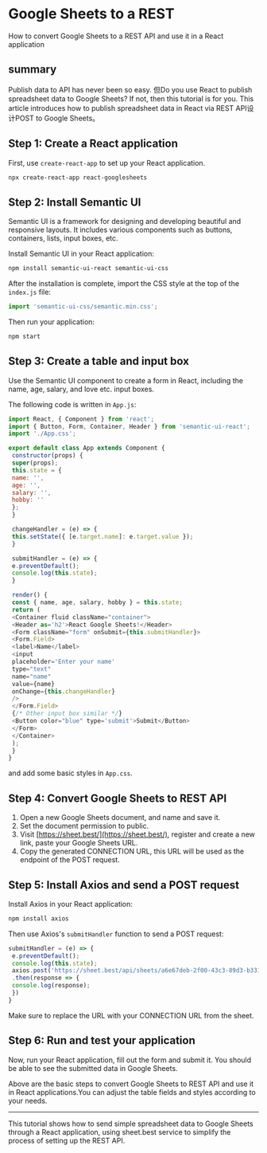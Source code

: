 # Google Sheets to a REST

How to convert Google Sheets to a REST API and use it in a React application

## summary

Publish data to API has never been so easy. 但Do you use React to publish spreadsheet data to Google Sheets? If not, then this tutorial is for you. This article introduces how to publish spreadsheet data in React via REST API设计POST to Google Sheets。

## Step 1: Create a React application

First, use `create-react-app` to set up your React application.

```bash
npx create-react-app react-googlesheets
```

## Step 2: Install Semantic UI

Semantic UI is a framework for designing and developing beautiful and responsive layouts. It includes various components such as buttons, containers, lists, input boxes, etc.

Install Semantic UI in your React application:

```bash
npm install semantic-ui-react semantic-ui-css
```

After the installation is complete, import the CSS style at the top of the `index.js` file:

```javascript
import 'semantic-ui-css/semantic.min.css';
```

Then run your application:

```bash
npm start
```

## Step 3: Create a table and input box

Use the Semantic UI component to create a form in React, including the name, age, salary, and love etc. input boxes.

The following code is written in `App.js`:

```javascript
import React, { Component } from 'react';
import { Button, Form, Container, Header } from 'semantic-ui-react';
import './App.css';

export default class App extends Component {
 constructor(props) {
 super(props);
 this.state = {
 name: '',
 age: '',
 salary: '',
 hobby: ''
 };
 }

 changeHandler = (e) => {
 this.setState({ [e.target.name]: e.target.value });
 }

 submitHandler = (e) => {
 e.preventDefault();
 console.log(this.state);
 }

 render() {
 const { name, age, salary, hobby } = this.state;
 return (
 <Container fluid className="container">
 <Header as='h2'>React Google Sheets!</Header>
 <Form className="form" onSubmit={this.submitHandler}>
 <Form.Field>
 <label>Name</label>
 <input
 placeholder='Enter your name'
 type="text"
 name="name"
 value={name}
 onChange={this.changeHandler}
 />
 </Form.Field>
 {/* Other input box similar */}
 <Button color="blue" type='submit'>Submit</Button>
 </Form>
 </Container>
 );
 }
}
```

and add some basic styles in `App.css`.

## Step 4: Convert Google Sheets to REST API

1. Open a new Google Sheets document, and name and save it.
2. Set the document permission to public.
3. Visit [https://sheet.best/](https://sheet.best/), register and create a new link, paste your Google Sheets URL.
4. Copy the generated CONNECTION URL, this URL will be used as the endpoint of the POST request.

## Step 5: Install Axios and send a POST request

Install Axios in your React application:

```bash
npm install axios
```

Then use Axios's `submitHandler` function to send a POST request:

```javascript
submitHandler = (e) => {
 e.preventDefault();
 console.log(this.state);
 axios.post('https://sheet.best/api/sheets/a6e67deb-2f00-43c3-89d3-b331341d53ed', this.state)
 .then(response => {
 console.log(response);
 })
}
```

Make sure to replace the URL with your CONNECTION URL from the sheet.

## Step 6: Run and test your application

Now, run your React application, fill out the form and submit it. You should be able to see the submitted data in Google Sheets.

Above are the basic steps to convert Google Sheets to REST API and use it in React applications.You can adjust the table fields and styles according to your needs.

---

This tutorial shows how to send simple spreadsheet data to Google Sheets through a React application, using sheet.best service to simplify the process of setting up the REST API.
